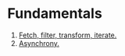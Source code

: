 # Fundamentals
1. [Fetch, filter, transform, iterate.](fetch_filter_transform_iterate.md)
1. [Asynchrony.](asynchrony.md)